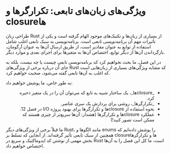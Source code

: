 # ویژگی‌های زبان‌های تابعی: تکرارگرها و closureها

طراحی زبان Rust از بسیاری از زبان‌ها و تکنیک‌های موجود الهام گرفته است و یکی از تأثیرات مهم آن 
_برنامه‌نویسی تابعی_ است. برنامه‌نویسی به سبک تابعی اغلب شامل استفاده از توابع به عنوان مقادیر 
است، از طریق ارسال آن‌ها به عنوان آرگومان، بازگرداندن آن‌ها از دیگر توابع، اختصاص آن‌ها به 
متغیرها برای اجرای بعدی و موارد دیگر.

در این فصل، ما بحث نخواهیم کرد که برنامه‌نویسی تابعی چیست یا چه نیست، بلکه به جای آن درباره 
برخی از ویژگی‌های Rust که مشابه ویژگی‌های بسیاری از زبان‌هایی است که اغلب به آن‌ها تابعی گفته 
می‌شود، صحبت خواهیم کرد.

به طور خاص، ما پوشش خواهیم داد:

<ul dir="rtl">

<li> _closureها_، یک ساختار شبیه به تابع که می‌توان آن را در یک متغیر ذخیره کرد. </li>
<li> _تکرارگرها_، روشی برای پردازش یک سری عناصر. </li>
<li> نحوه استفاده از closureها و تکرارگرها برای بهبود پروژه I/O در فصل 12. </li>
<li> عملکرد closureها و تکرارگرها (هشدار: آن‌ها سریع‌تر از چیزی هستند که ممکن است تصور کنید!) </li>

</ul>

ما قبلاً برخی از ویژگی‌های دیگر Rust، مانند الگوها و enums را پوشش داده‌ایم که همچنین از 
سبک تابعی تأثیر گرفته‌اند. از آنجایی که تسلط بر closureها و تکرارگرها بخش مهمی از نوشتن کد 
ایدوماکتیک و سریع در Rust است، ما کل این فصل را به آن‌ها اختصاص خواهیم داد.